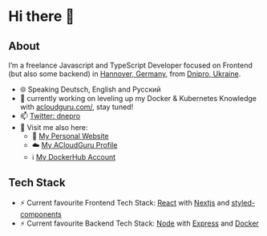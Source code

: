 # Hi there 👋

<!--
**dnepro/dnepro** is a ✨ _special_ ✨ repository because its `README.md` (this file) appears on your GitHub profile.

Here are some ideas to get you started:
-->

## About

I’m a freelance Javascript and TypeScript Developer focused on Frontend (but also some backend) in [Hannover, Germany](https://www.google.com/maps/place/Hannover/@52.3795836,9.6213892,6.5z), from [Dnipro, Ukraine](https://www.google.com/maps/place/Dnipro/@48.4624412,34.8602724,6.5z).

- 🌐 Speaking Deutsch, English and Русский
- 🌱 currently working on leveling up my Docker & Kubernetes Knowledge with [acloudguru.com/](https://acloudguru.com), stay tuned!
- 📫 [Twitter: dnepro](https://twitter.com/dnepro)
- 📑 Visit me also here: 
  - 🔎 [My Personal Website](https://roman-minchyn.de)
  - ☁️ [My ACloudGuru Profile](https://learn.acloud.guru/profile/dnepro)
  - ℹ️ [My DockerHub Account](https://hub.docker.com/u/dnepro)

## Tech Stack

- ⚡ Current favourite Frontend Tech Stack: [React](https://github.com/facebook/react) with [Nextjs](https://github.com/vercel/next.js) and [styled-components](https://github.com/styled-components/styled-components)
- ⚡ Current favourite Backend Tech Stack: [Node](https://github.com/nodejs/node) with [Express](https://github.com/expressjs/express) and [Docker](https://docker.com)
